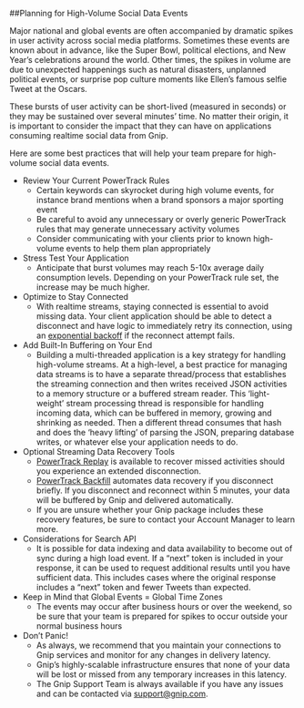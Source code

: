 ##Planning for High-Volume Social Data Events

Major national and global events are often accompanied by dramatic spikes in user activity across social media platforms. Sometimes these events are known about in advance, like the Super Bowl, political elections, and New Year’s celebrations around the world. Other times, the spikes in volume are due to unexpected happenings such as natural disasters, unplanned political events, or surprise pop culture moments like Ellen’s famous selfie Tweet at the Oscars. 

These bursts of user activity can be short-lived (measured in seconds) or they may be sustained over several minutes’ time. No matter their origin, it is important to consider the impact that they can have on applications consuming realtime social data from Gnip.  

Here are some best practices that will help your team prepare for high-volume social data events.

* Review Your Current PowerTrack Rules
     * Certain keywords can skyrocket during high volume events, for instance brand mentions when a brand sponsors a major sporting event
     * Be careful to avoid any unnecessary or overly generic PowerTrack rules that may generate unnecessary activity volumes
     * Consider communicating with your clients prior to known high-volume events to help them plan appropriately
* Stress Test Your Application
     * Anticipate that burst volumes may reach 5-10x average daily consumption levels. Depending on your PowerTrack rule set, the increase may be much higher.
* Optimize to Stay Connected
     * With realtime streams, staying connected is essential to avoid missing data. Your client application should be able to detect a disconnect and have logic to immediately retry its connection, using an [exponential backoff](http://support.gnip.com/apis/consuming_streaming_data.html#Reconnecting) if the reconnect attempt fails. 
* Add Built-In Buffering on Your End
     * Building a multi-threaded application is a key strategy for handling high-volume streams. At a high-level, a best practice for managing data streams is to have a separate thread/process that establishes the streaming connection and then writes received JSON activities to a memory structure or a buffered stream reader. This ‘light-weight’ stream processing thread is responsible for handling incoming data, which can be buffered in memory, growing and shrinking as needed. Then a different thread consumes that hash and does the ‘heavy lifting’ of parsing the JSON, preparing database writes, or whatever else your application needs to do.  
* Optional Streaming Data Recovery Tools
     * [PowerTrack Replay](http://support.gnip.com/apis/replay/) is available to recover missed activities should you experience an extended disconnection.
     * [PowerTrack Backfill](http://support.gnip.com/apis/consuming_streaming_data.html#Backfill) automates data recovery if you disconnect briefly. If you disconnect and reconnect within 5 minutes, your data will be buffered by Gnip and delivered automatically.
     * If you are unsure whether your Gnip package includes these recovery features, be sure to contact your Account Manager to learn more.
* Considerations for Search API
     * It is possible for data indexing and data availability to become out of sync during a high load event.  If a “next” token is included in your response, it can be used to request additional results until you have sufficient data. This includes cases where the original response includes a “next” token and fewer Tweets than expected.
* Keep in Mind that Global Events = Global Time Zones
     * The events may occur after business hours or over the weekend, so be sure that your team is prepared for spikes to occur outside your normal business hours
* Don’t Panic!
     * As always, we recommend that you maintain your connections to Gnip services and monitor for any changes in delivery latency.
     * Gnip’s highly-scalable infrastructure ensures that none of your data will be lost or missed from any temporary increases in this latency.
     * The Gnip Support Team is always available if you have any issues and can be contacted via support@gnip.com.
